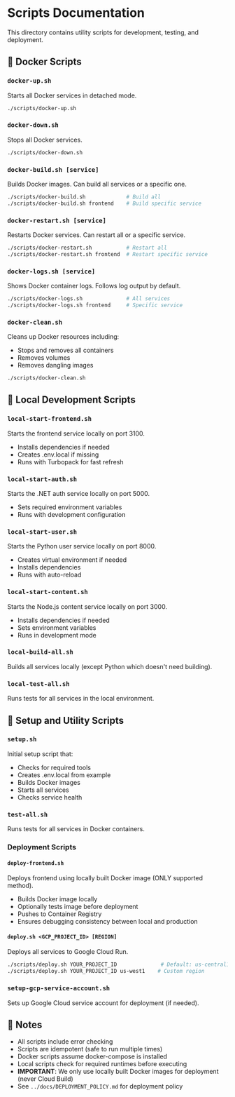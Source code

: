 # Scripts Documentation

This directory contains utility scripts for development, testing, and deployment.

## 🚀 Docker Scripts

### `docker-up.sh`
Starts all Docker services in detached mode.
```bash
./scripts/docker-up.sh
```

### `docker-down.sh`
Stops all Docker services.
```bash
./scripts/docker-down.sh
```

### `docker-build.sh [service]`
Builds Docker images. Can build all services or a specific one.
```bash
./scripts/docker-build.sh             # Build all
./scripts/docker-build.sh frontend    # Build specific service
```

### `docker-restart.sh [service]`
Restarts Docker services. Can restart all or a specific service.
```bash
./scripts/docker-restart.sh           # Restart all
./scripts/docker-restart.sh frontend  # Restart specific service
```

### `docker-logs.sh [service]`
Shows Docker container logs. Follows log output by default.
```bash
./scripts/docker-logs.sh              # All services
./scripts/docker-logs.sh frontend     # Specific service
```

### `docker-clean.sh`
Cleans up Docker resources including:
- Stops and removes all containers
- Removes volumes
- Removes dangling images
```bash
./scripts/docker-clean.sh
```

## 🏃 Local Development Scripts

### `local-start-frontend.sh`
Starts the frontend service locally on port 3100.
- Installs dependencies if needed
- Creates .env.local if missing
- Runs with Turbopack for fast refresh

### `local-start-auth.sh`
Starts the .NET auth service locally on port 5000.
- Sets required environment variables
- Runs with development configuration

### `local-start-user.sh`
Starts the Python user service locally on port 8000.
- Creates virtual environment if needed
- Installs dependencies
- Runs with auto-reload

### `local-start-content.sh`
Starts the Node.js content service locally on port 3000.
- Installs dependencies if needed
- Sets environment variables
- Runs in development mode

### `local-build-all.sh`
Builds all services locally (except Python which doesn't need building).

### `local-test-all.sh`
Runs tests for all services in the local environment.

## 🔧 Setup and Utility Scripts

### `setup.sh`
Initial setup script that:
- Checks for required tools
- Creates .env.local from example
- Builds Docker images
- Starts all services
- Checks service health

### `test-all.sh`
Runs tests for all services in Docker containers.

### Deployment Scripts

#### `deploy-frontend.sh`
Deploys frontend using locally built Docker image (ONLY supported method).
- Builds Docker image locally
- Optionally tests image before deployment
- Pushes to Container Registry
- Ensures debugging consistency between local and production

#### `deploy.sh <GCP_PROJECT_ID> [REGION]`
Deploys all services to Google Cloud Run.
```bash
./scripts/deploy.sh YOUR_PROJECT_ID              # Default: us-central1
./scripts/deploy.sh YOUR_PROJECT_ID us-west1    # Custom region
```

### `setup-gcp-service-account.sh`
Sets up Google Cloud service account for deployment (if needed).

## 📝 Notes

- All scripts include error checking
- Scripts are idempotent (safe to run multiple times)
- Docker scripts assume docker-compose is installed
- Local scripts check for required runtimes before executing
- **IMPORTANT**: We only use locally built Docker images for deployment (never Cloud Build)
- See `../docs/DEPLOYMENT_POLICY.md` for deployment policy